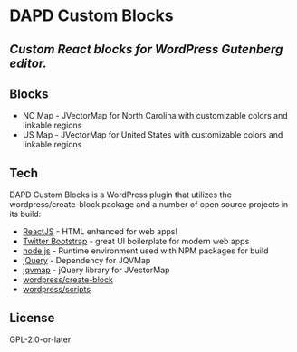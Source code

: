 # DAPD Custom Blocks
## _Custom React blocks for WordPress Gutenberg editor._

## Blocks

- NC Map - JVectorMap for North Carolina with customizable colors and linkable regions
- US Map - JVectorMap for United States with customizable colors and linkable regions

## Tech

DAPD Custom Blocks is a WordPress plugin that utilizes the wordpress/create-block package and a number of open source projects in its build:

- [ReactJS](https://reactjs.org/) - HTML enhanced for web apps!
- [Twitter Bootstrap](https://getbootstrap.com/) - great UI boilerplate for modern web apps
- [node.js](https://nodejs.org/en/) - Runtime environment used with NPM packages for build
- [jQuery](https://jquery.com/) - Dependency for JQVMap
- [jqvmap](https://www.npmjs.com/package/jqvmap) - jQuery library for JVectorMap
- [wordpress/create-block](https://developer.wordpress.org/block-editor/reference-guides/packages/packages-create-block/)
- [wordpress/scripts](https://developer.wordpress.org/block-editor/reference-guides/packages/packages-scripts/)

## License

GPL-2.0-or-later
